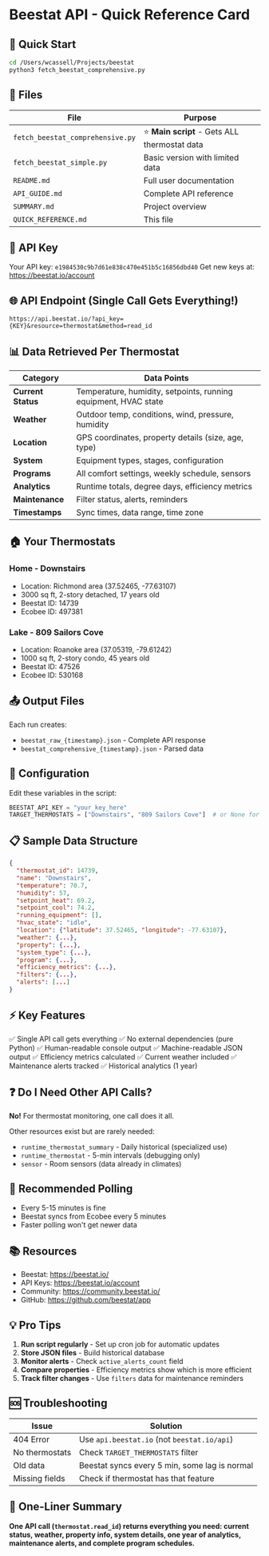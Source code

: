 # Beestat API - Quick Reference Card

## 🚀 Quick Start

```bash
cd /Users/wcassell/Projects/beestat
python3 fetch_beestat_comprehensive.py
```

## 📁 Files

| File | Purpose |
|------|---------|
| `fetch_beestat_comprehensive.py` | ⭐ **Main script** - Gets ALL thermostat data |
| `fetch_beestat_simple.py` | Basic version with limited data |
| `README.md` | Full user documentation |
| `API_GUIDE.md` | Complete API reference |
| `SUMMARY.md` | Project overview |
| `QUICK_REFERENCE.md` | This file |

## 🔑 API Key

Your API key: `e1984530c9b7d61e838c470e451b5c16856dbd40`
Get new keys at: https://beestat.io/account

## 🌐 API Endpoint (Single Call Gets Everything!)

```
https://api.beestat.io/?api_key={KEY}&resource=thermostat&method=read_id
```

## 📊 Data Retrieved Per Thermostat

| Category | Data Points |
|----------|-------------|
| **Current Status** | Temperature, humidity, setpoints, running equipment, HVAC state |
| **Weather** | Outdoor temp, conditions, wind, pressure, humidity |
| **Location** | GPS coordinates, property details (size, age, type) |
| **System** | Equipment types, stages, configuration |
| **Programs** | All comfort settings, weekly schedule, sensors |
| **Analytics** | Runtime totals, degree days, efficiency metrics |
| **Maintenance** | Filter status, alerts, reminders |
| **Timestamps** | Sync times, data range, time zone |

## 🏠 Your Thermostats

### Home - Downstairs
- Location: Richmond area (37.52465, -77.63107)
- 3000 sq ft, 2-story detached, 17 years old
- Beestat ID: 14739
- Ecobee ID: 497381

### Lake - 809 Sailors Cove
- Location: Roanoke area (37.05319, -79.61242)
- 1000 sq ft, 2-story condo, 45 years old
- Beestat ID: 47526
- Ecobee ID: 530168

## 📤 Output Files

Each run creates:
- `beestat_raw_{timestamp}.json` - Complete API response
- `beestat_comprehensive_{timestamp}.json` - Parsed data

## 🔧 Configuration

Edit these variables in the script:

```python
BEESTAT_API_KEY = "your_key_here"
TARGET_THERMOSTATS = ["Downstairs", "809 Sailors Cove"]  # or None for all
```

## 📋 Sample Data Structure

```json
{
  "thermostat_id": 14739,
  "name": "Downstairs",
  "temperature": 70.7,
  "humidity": 57,
  "setpoint_heat": 69.2,
  "setpoint_cool": 74.2,
  "running_equipment": [],
  "hvac_state": "idle",
  "location": {"latitude": 37.52465, "longitude": -77.63107},
  "weather": {...},
  "property": {...},
  "system_type": {...},
  "program": {...},
  "efficiency_metrics": {...},
  "filters": {...},
  "alerts": [...]
}
```

## ⚡ Key Features

✅ Single API call gets everything
✅ No external dependencies (pure Python)
✅ Human-readable console output
✅ Machine-readable JSON output
✅ Efficiency metrics calculated
✅ Current weather included
✅ Maintenance alerts tracked
✅ Historical analytics (1 year)

## ❓ Do I Need Other API Calls?

**No!** For thermostat monitoring, one call does it all.

Other resources exist but are rarely needed:
- `runtime_thermostat_summary` - Daily historical (specialized use)
- `runtime_thermostat` - 5-min intervals (debugging only)
- `sensor` - Room sensors (data already in climates)

## 🔄 Recommended Polling

- Every 5-15 minutes is fine
- Beestat syncs from Ecobee every 5 minutes
- Faster polling won't get newer data

## 📚 Resources

- Beestat: https://beestat.io/
- API Keys: https://beestat.io/account
- Community: https://community.beestat.io/
- GitHub: https://github.com/beestat/app

## 💡 Pro Tips

1. **Run script regularly** - Set up cron job for automatic updates
2. **Store JSON files** - Build historical database
3. **Monitor alerts** - Check `active_alerts_count` field
4. **Compare properties** - Efficiency metrics show which is more efficient
5. **Track filter changes** - Use `filters` data for maintenance reminders

## 🆘 Troubleshooting

| Issue | Solution |
|-------|----------|
| 404 Error | Use `api.beestat.io` (not `beestat.io/api`) |
| No thermostats | Check `TARGET_THERMOSTATS` filter |
| Old data | Beestat syncs every 5 min, some lag is normal |
| Missing fields | Check if thermostat has that feature |

## 🎯 One-Liner Summary

**One API call (`thermostat.read_id`) returns everything you need: current status, weather, property info, system details, one year of analytics, maintenance alerts, and complete program schedules.**
